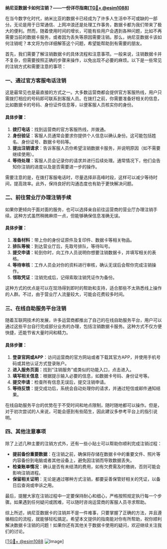 **纳尼亚数据卡如何注销？——一份详尽指南[[TG💪+ @esim1088](https://t.me/s/esim1088)]**

在当今数字化时代，纳米比亚的数据卡已经成为了许多人生活中不可或缺的一部分。无论是用于日常通信、上网冲浪还是处理工作事务，数据卡都为我们带来了极大的便利。然而，随着使用时间的增长，可能有些用户会遇到各种问题，比如不再需要当前的数据卡服务，或者因为丢失等原因需要注销。那么，纳尼亚数据卡该如何注销呢？本文将为你详细解答这个问题，希望能帮助到有需要的朋友。

首先，我们需要了解注销数据卡的具体流程和注意事项。一般来说，注销数据卡并不复杂，但需要按照正确的步骤来操作，以免出现不必要的麻烦。以下是一些常见的注销方式和需要注意的事项：

### 一、通过官方客服电话注销

这是最常见也是最直接的方式之一。大多数运营商都会提供官方客服热线，用户只需拨打相应的号码即可联系到客服人员。在拨打之前，你需要准备好相关的信息，比如数据卡的号码、身份证件信息等，以便客服人员核实你的身份。

#### 具体步骤：
1. **拨打电话**：找到运营商的官方客服热线，并拨通。
2. **身份验证**：客服人员通常会要求你提供个人信息以确认身份。这可能包括姓名、身份证号、数据卡号码等。
3. **提出注销请求**：告诉客服人员你希望注销数据卡服务，并说明原因（如不需要继续使用）。
4. **等待处理**：客服人员会记录你的请求并进行后续处理。通常情况下，他们会告知你注销的进度以及是否需要进一步的操作。

需要注意的是，在拨打客服电话时，尽量选择非高峰时段，这样可以减少等待时间，提高效率。此外，保持良好的沟通态度也有助于更快解决问题。

### 二、前往营业厅办理注销手续

如果你更倾向于面对面的服务，也可以选择亲自前往运营商的营业厅办理注销手续。这种方式虽然稍微麻烦一点，但能够确保信息准确无误。

#### 具体步骤：
1. **准备材料**：带上你的身份证原件及复印件、数据卡等相关物品。
2. **排队等候**：到达营业厅后，先取号排队，等待叫号。
3. **提交申请**：轮到你时，向工作人员说明你想要注销数据卡，并填写相关的表格。
4. **等待审核**：工作人员会对你的资料进行审核，确认无误后会帮你完成注销操作。
5. **领取凭证**：注销完成后，记得索取注销凭证作为备份。

这种方式的优点是可以在现场得到即时的帮助和支持，适合那些不太熟悉线上操作的人群。不过，由于营业厅人流量较大，可能会花费较多时间。

### 三、在线自助服务平台注销

随着互联网技术的发展，许多运营商都推出了自己的在线自助服务平台，用户可以通过这些平台自行完成部分业务的办理，包括注销数据卡服务。这种方式不仅方便快捷，还能节省大量时间和精力。

#### 具体步骤：
1. **登录官网或APP**：访问运营商的官方网站或者下载其官方APP，并使用手机号码或其他认证方式登录账户。
2. **进入服务页面**：找到“注销服务”或类似的功能入口，点击进入。
3. **填写相关信息**：根据提示输入必要的信息，如数据卡号码、身份证号等。
4. **提交申请**：检查所有信息无误后，提交注销申请。
5. **等待反馈**：提交成功后，系统会自动处理你的请求，并通过短信或邮件通知结果。

在线自助服务平台的优势在于不受时间和地点限制，随时随地都可以操作。但是，对于初次尝试的人来说，可能会感到有些陌生，因此建议多参考平台上的指引说明。

### 四、其他注意事项

除了上述几种主要的注销方式外，还有一些小贴士可以帮助你顺利完成注销过程：

- **提前备份重要数据**：在注销之前，确保将存储在数据卡中的重要文件、照片等内容备份到电脑或者其他设备上，避免因注销而导致数据丢失。
- **检查账单情况**：确认是否有未结清的费用，如有欠费需及时缴纳，否则可能会影响注销进程。
- **保留相关证明**：无论是通过哪种方式注销，都要妥善保管好相关的凭证，以备日后查询或申诉之用。

最后，提醒大家在注销过程中一定要保持耐心和细心，严格按照规定执行每一个步骤。如果遇到任何疑问或困难，可以随时咨询运营商的客服人员寻求帮助。

综上所述，纳尼亚数据卡的注销并不是一件难事，只要掌握了正确的方法，并且遵循相应的流程，就能够轻松搞定。希望本文提供的指南能对你有所帮助，祝你顺利解决数据卡注销的问题！如果你还有其他关于数据卡使用的疑问，欢迎继续关注我们的讨论。

[[TG💪+ @esim1088](https://t.me/s/esim1088) ![Image](https://i.postimg.cc/4NQfJmqS/Snipaste-2025-05-13-00-14-12.png)]